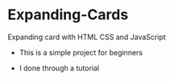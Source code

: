 # Expanding-Cards

Expanding card with HTML CSS and JavaScript

- This is a simple project for beginners

* I done through a tutorial
